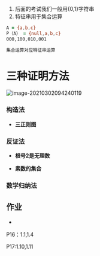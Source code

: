 





1. 后面的考试我们一般用{0,1}字符串
2. 特征串用于集合运算

```zsh
A = {a,b,c}
P（A） = {null,a,b,c}
000,100,010,001

集合运算对应特征串运算
```

# 三种证明方法

![image-20210302094240119](https://i.loli.net/2021/03/02/9HJ6oS3axELBNlg.png)

### 构造法

- **三正则图**



### 反证法

- **根号2是无理数**

- **素数的集合**

### 数学归纳法





## 作业

- 

P16：1.1,1.4

P17:1.10,1.11